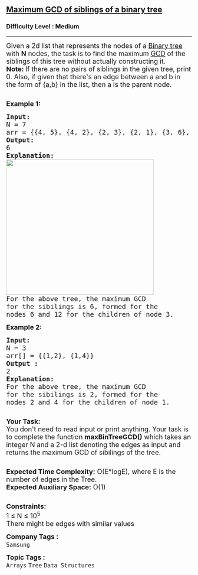 <h2><a href="https://www.geeksforgeeks.org/problems/maximum-gcd-of-siblings-of-a-binary-tree/1?page=7&category=Tree&sortBy=submissions">Maximum GCD of siblings of a binary tree</a></h2><h3>Difficulty Level : Medium</h3><hr><div class="problems_problem_content__Xm_eO"><p><span style="font-size: 18px;">Given a 2d list that represents the nodes of a <a href="https://www.geeksforgeeks.org/binary-tree-data-structure/">Binary tree</a> with <strong>N</strong> nodes, the task is to find the maximum <a href="https://www.geeksforgeeks.org/c-program-find-gcd-hcf-two-numbers/">GCD</a> of the siblings of this tree without actually constructing it.<br><strong>Note: </strong>If there are no pairs of siblings in the given tree, print 0. Also, if given that there's an edge between a and b in the form of {a,b} in the list, then a is the parent node.</span></p>
<p><br><span style="font-size: 18px;"><strong>Example 1:</strong></span></p>
<pre><span style="font-size: 18px;"><strong>Input:
</strong>N = 7
arr = {{4, 5}, {4, 2}, {2, 3}, {2, 1}, {3, 6}, {3, 12}}
<strong>Output:
</strong>6
<strong>Explanation:</strong>
</span><img style="height: 367px; width: 400px;" src="https://media.geeksforgeeks.org/img-practice/PROD/addEditProblem/706340/Web/Other/ed5aea1d-c652-439f-b288-a2c013c1f0c1_1685087770.png" alt="">
<span style="font-size: 18px;">For the above tree, the maximum GCD
for the sibilings is 6, formed for the
nodes 6 and 12 for the children of node 3.</span>
</pre>
<div><span style="font-size: 18px;"><strong>Example 2:</strong></span></div>
<pre><span style="font-size: 18px;"><strong>Input:
</strong>N = 3
arr[] = {{1,2}, {1,4}} 
<strong>Output :</strong>
2</span>
<span style="font-size: 18px;"><strong>Explanation:</strong>
</span><img src="https://media.geeksforgeeks.org/img-practice/PROD/addEditProblem/706340/Web/Other/9b440579-82d9-4460-8fed-21d07d75bfa5_1685087771.png" alt="">
<span style="font-size: 18px;">For the above tree, the maximum GCD
for the sibilings is 2, formed for the
nodes 2 and 4 for the children of node 1.</span>
</pre>
<p><br><span style="font-size: 18px;"><strong>Your Task:&nbsp;&nbsp;</strong><br>You don't need to read input or print anything. Your task is to complete the function <strong>maxBinTreeGCD()</strong>&nbsp;which takes an integer N and a 2-d list denoting the edges as input and returns the maximum GCD of sibilings of the tree.</span></p>
<p><br><span style="font-size: 18px;"><strong>Expected Time Complexity:</strong> O(E*logE), where E is the number of edges in the Tree.<br><strong>Expected Auxiliary Space:</strong> O(1)</span></p>
<p><br><span style="font-size: 18px;"><strong>Constraints:</strong><br>1 ≤ N ≤ 10<sup>5</sup><br>There might be edges with similar values</span></p></div><p><span style=font-size:18px><strong>Company Tags : </strong><br><code>Samsung</code>&nbsp;<br><p><span style=font-size:18px><strong>Topic Tags : </strong><br><code>Arrays</code>&nbsp;<code>Tree</code>&nbsp;<code>Data Structures</code>&nbsp;